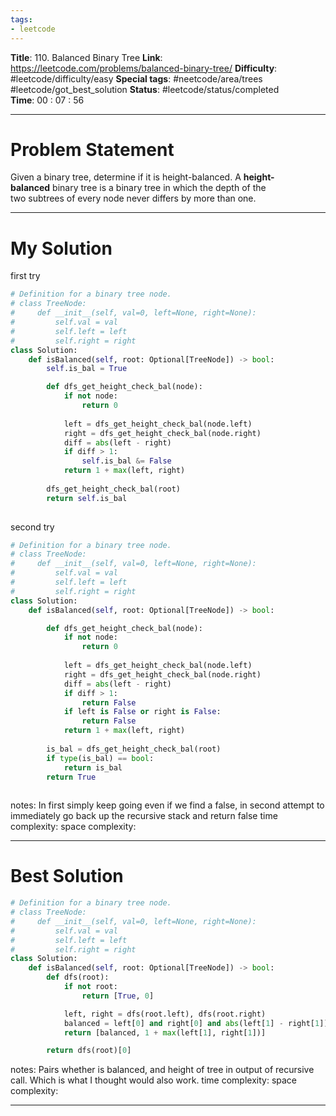 ```yaml
---
tags:
- leetcode
---
```

**Title**: 110. Balanced Binary Tree
**Link**: https://leetcode.com/problems/balanced-binary-tree/
**Difficulty**: #leetcode/difficulty/easy 
**Special tags**: #neetcode/area/trees #leetcode/got_best_solution 
**Status**: #leetcode/status/completed  
**Time**: 00 : 07 : 56

---
# Problem Statement
Given a binary tree, determine if it is 
height-balanced. 
A **height-balanced** binary tree is a binary tree in which the depth of the two subtrees of every node never differs by more than one.

---
# My Solution
first try
```python
# Definition for a binary tree node.
# class TreeNode:
#     def __init__(self, val=0, left=None, right=None):
#         self.val = val
#         self.left = left
#         self.right = right
class Solution:
    def isBalanced(self, root: Optional[TreeNode]) -> bool:
        self.is_bal = True

        def dfs_get_height_check_bal(node):
            if not node:
                return 0
            
            left = dfs_get_height_check_bal(node.left)
            right = dfs_get_height_check_bal(node.right)
            diff = abs(left - right)
            if diff > 1:
                self.is_bal &= False
            return 1 + max(left, right)
        
        dfs_get_height_check_bal(root)
        return self.is_bal
        
```
second try
```python
# Definition for a binary tree node.
# class TreeNode:
#     def __init__(self, val=0, left=None, right=None):
#         self.val = val
#         self.left = left
#         self.right = right
class Solution:
    def isBalanced(self, root: Optional[TreeNode]) -> bool:

        def dfs_get_height_check_bal(node):
            if not node:
                return 0
            
            left = dfs_get_height_check_bal(node.left)
            right = dfs_get_height_check_bal(node.right)
            diff = abs(left - right)
            if diff > 1:
                return False
            if left is False or right is False:
                return False
            return 1 + max(left, right)
        
        is_bal = dfs_get_height_check_bal(root)
        if type(is_bal) == bool:
            return is_bal
        return True
        
```
notes: In first simply keep going even if we find a false, in second attempt to immediately go back up the recursive stack and return false
time complexity: 
space complexity: 

---
# Best Solution
```python
# Definition for a binary tree node.
# class TreeNode:
#     def __init__(self, val=0, left=None, right=None):
#         self.val = val
#         self.left = left
#         self.right = right
class Solution:
    def isBalanced(self, root: Optional[TreeNode]) -> bool:
        def dfs(root):
            if not root:
                return [True, 0]

            left, right = dfs(root.left), dfs(root.right)
            balanced = left[0] and right[0] and abs(left[1] - right[1]) <= 1
            return [balanced, 1 + max(left[1], right[1])]

        return dfs(root)[0]
```
notes: Pairs whether is balanced, and height of tree in output of recursive call. Which is what I thought would also work.
time complexity: 
space complexity: 

---

